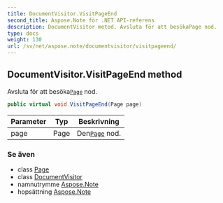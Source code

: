 ```yaml
---
title: DocumentVisitor.VisitPageEnd
second_title: Aspose.Note för .NET API-referens
description: DocumentVisitor metod. Avsluta för att besökaPage nod.
type: docs
weight: 130
url: /sv/net/aspose.note/documentvisitor/visitpageend/
---
```

## DocumentVisitor.VisitPageEnd method

Avsluta för att besöka[`Page`](../../page/) nod.

```csharp
public virtual void VisitPageEnd(Page page)
```

| Parameter | Typ | Beskrivning |
| --- | --- | --- |
| page | Page | Den[`Page`](../../page/) nod. |

### Se även

* class [Page](../../page/)
* class [DocumentVisitor](../)
* namnutrymme [Aspose.Note](../../documentvisitor/)
* hopsättning [Aspose.Note](../../../)


